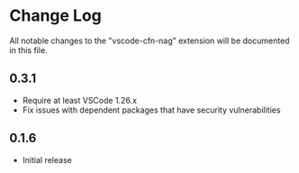# Change Log
All notable changes to the "vscode-cfn-nag" extension will be documented in this file.

## 0.3.1
- Require at least VSCode 1.26.x
- Fix issues with dependent packages that have security vulnerabilities

## 0.1.6
- Initial release